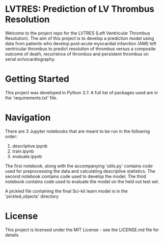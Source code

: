 # LVTRES: Prediction of LV Thrombus Resolution

Welcome to the project repo for the LVTRES (Left Ventricular Thrombus Resolution). The aim of this project is to develop a prediction model using data from patients who develop post-acute myocardial infarction (AMI) left ventricular thrombus to predict resolution of thrombus versus a composite outcome of death, recurrence of thrombus and persistent thrombus on serial echocardiography. 

# Getting Started

This project was developed in Python 3.7. A full list of packages used are in the 'requirements.txt' file.

# Navigation

There are 3 Jupyter notebooks that are meant to be run in the following order:
1. descriptive.ipynb
2. train.ipynb
3. evaluate.ipynb

The first notebook, along with the accompanying 'utils.py' contains code used for preprocessing the data and calculating descriptive statistics. The second notebook contains code used to develop the model. The third notebook contains code used to evaluate the model on the held out test set. 

A pickled file containing the final Sci-kit learn model is in the 'pickled_objects' directory

# License

This project is licensed under the MIT License - see the LICENSE.md file for details
